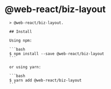 # @web-react/biz-layout

      > @web-react/biz-layout.

      ## Install

      Using npm:

      ```bash
      $ npm install --save @web-react/biz-layout
      ```

      or using yarn:

      ```bash
      $ yarn add @web-react/biz-layout
      ```
